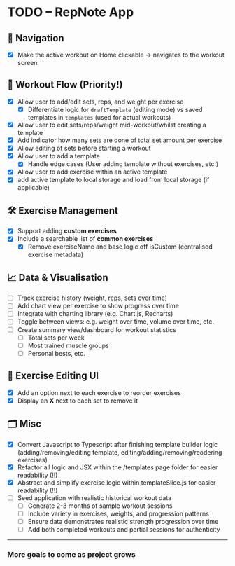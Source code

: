 # TODO – RepNote App

## 🧭 Navigation

- [x] Make the active workout on Home clickable → navigates to the workout screen

## 💪 Workout Flow (Priority!)

- [x] Allow user to add/edit sets, reps, and weight per exercise
  - [x] Differentiate logic for `draftTemplate` (editing mode) vs saved templates in `templates` (used for actual workouts)
- [x] Allow user to edit sets/reps/weight mid-workout/whilst creating a template
- [x] Add indicator how many sets are done of total set amount per exercise
- [x] Allow editing of sets before starting a workout
- [x] Allow user to add a template
  - [x] Handle edge cases (User adding template without exercises, etc.)
- [x] Allow user to add exercise within an active template
- [x] add active template to local storage and load from local storage (if applicable)

## 🛠️ Exercise Management

- [x] Support adding **custom exercises**
- [x] Include a searchable list of **common exercises**
  - [x] Remove exerciseName and base logic off isCustom (centralised exercise metadata)

## 📈 Data & Visualisation

- [ ] Track exercise history (weight, reps, sets over time)
- [ ] Add chart view per exercise to show progress over time
- [ ] Integrate with charting library (e.g. Chart.js, Recharts)
- [ ] Toggle between views: e.g. weight over time, volume over time, etc.
- [ ] Create summary view/dashboard for workout statistics
  - [ ] Total sets per week
  - [ ] Most trained muscle groups
  - [ ] Personal bests, etc.

## 🧩 Exercise Editing UI

- [x] Add an option next to each exercise to reorder exercises
- [x] Display an **X** next to each set to remove it

## 🗂️ Misc

- [x] Convert Javascript to Typescript after finishing template builder logic (adding/removing/editing template, editing/adding/removing/reodering exercises)
- [x] Refactor all logic and JSX within the /templates page folder for easier readability (!!)
- [x] Abstract and simplify exercise logic within templateSlice.js for easier readability (!!)
- [ ] Seed application with realistic historical workout data
  - [ ] Generate 2-3 months of sample workout sessions
  - [ ] Include variety in exercises, weights, and progression patterns
  - [ ] Ensure data demonstrates realistic strength progression over time
  - [ ] Add both completed workouts and partial sessions for authenticity

---

### More goals to come as project grows
